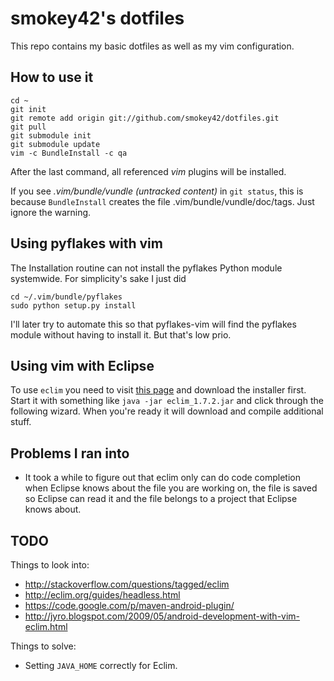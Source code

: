 smokey42's dotfiles
===================

This repo contains my basic dotfiles as well as my vim configuration.

How to use it
-------------

    cd ~
    git init
    git remote add origin git://github.com/smokey42/dotfiles.git
    git pull
    git submodule init
    git submodule update
    vim -c BundleInstall -c qa

After the last command, all referenced *vim* plugins will be installed.

If you see *.vim/bundle/vundle (untracked content)* in `git status`, this
is because `BundleInstall` creates the file .vim/bundle/vundle/doc/tags. Just
ignore the warning.

Using pyflakes with vim
-----------------------

The Installation routine can not install the pyflakes Python module systemwide.
For simplicity's sake I just did

    cd ~/.vim/bundle/pyflakes
    sudo python setup.py install

I'll later try to automate this so that pyflakes-vim will find the pyflakes
module without having to install it. But that's low prio.

Using vim with Eclipse
----------------------

To use `eclim` you need to visit [this page](http://eclim.org/download.html)
and download the installer first.
Start it with something like `java -jar eclim_1.7.2.jar` and click through
the following wizard. When you're ready it will download and compile
additional stuff.

Problems I ran into
-------------------

 * It took a while to figure out that eclim only can do code completion when
   Eclipse knows about the file you are working on, the file is saved so Eclipse
   can read it and the file belongs to a project that Eclipse knows about.

TODO
----

Things to look into:

 * http://stackoverflow.com/questions/tagged/eclim
 * http://eclim.org/guides/headless.html
 * https://code.google.com/p/maven-android-plugin/
 * http://jyro.blogspot.com/2009/05/android-development-with-vim-eclim.html

Things to solve:

 * Setting `JAVA_HOME` correctly for Eclim.
